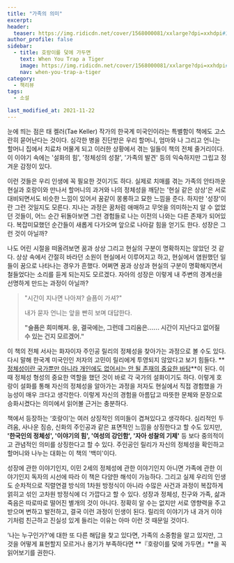 ```yaml
---
title: "가족의 의미"
excerpt:
header:
  teaser: https://img.ridicdn.net/cover/1568000081/xxlarge?dpi=xxhdpi#1
author_profile: false
sidebar:
  - title: 호랑이를 덫에 가두면
    text: When You Trap a Tiger
    image: https://img.ridicdn.net/cover/1568000081/xxlarge?dpi=xxhdpi#1
    nav: when-you-trap-a-tiger
category:
  - 책리뷰
tags:
  - 소설

last_modified_at: 2021-11-22
---
```

눈에 띄는 점은 태 켈러(Tae Keller) 작가의 한국계 미국인이라는 특별함이 책에도 고스란히 묻어난다는 것이다. 심각한 병을 진단받은 우리 할머니, 엄마와 나 그리고 언니는 할머니 집에서 치료차 머물게 되고 이러한 상황에서 겪는 일들이 책의 전체 줄거리이다. 이 이야기 속에는 '설화의 힘', '정체성의 성찰', '가족의 발견' 등의 익숙하지만 그립고 정겨운 감정이 있다. 

이런 것들은 우리 인생에 꼭 필요한 것이기도 하다. 실제로 치매를 겪는 가족의 안타까운 현실과 호랑이와 만나서 할머니의 과거와 나의 정체성을 깨닫는 '현실 같은 상상'은 서로 대비되면서도 비슷한 느낌이 있어서 꿈같이 몽롱하고 묘한 느낌을 준다. 하지만 '성장'이란 그런 것일지도 모른다. 지나는 과정은 꿈처럼 애매하고 무엇을 의미하는지 알 수 없었던 것들이, 어느 순간 뒤돌아보면 그런 경험들로 나는 이전의 나와는 다른 존재가 되어있다. 복잡미묘했던 순간들이 새롭게 다가오며 앞으로 나아갈 힘을 얻기도 한다. 성장은 그런 것이 아닐까?

나도 어린 시절을 떠올려보면 꿈과 상상 그리고 현실의 구분이 명확하지는 않았던 것 같다. 상상 속에서 간절히 바라던 소원이 현실에서 이루어지고 하고, 현실에서 염원했던 일들이 꿈으로 나타나는 경우가 흔했다. 어쩌면 꿈과 상상과 현실의 구분이 명확해지면서 철들었다는 소리를 듣게 되는지도 모르겠다. 자아의 성장은 이렇게 내 주변의 경계선을 선명하게 만드는 과정이 아닐까? 

> "시간이 지나면 나아져? 슬픔이 가셔?" 
>
> 내가 묻자 언니는 앞을 빤히 보며 대답한다. 
>
> **"슬픔은 희미해져. 응, 결국에는, 그런데 그리움은...... 시간이 지난다고 없어질 수 있는 건지 모르겠어."**

이 책의 전체 서사는 화자이자 주인공 릴리의 정체성을 찾아가는 과정으로 볼 수도 있다. 다시 말해  한국계 미국인인 저자의 고민이 릴리에게 투영되지 않았다고 보기 힘들다. **<u>정체성이란 국가뿐만 아니라 개인에도 없어서는 안 될 존재의 중요한 바탕</u>**이 된다. 이때 정체성 형성의 중요한 역할을 했던 것이 바로 각 국가의 설화이기도 하다. 이렇게 호랑이 설화를 통해 자신의 정체성을 알아가는 과정을 저자도 현실에서 직접 경험했을 가능성이 매우 크다고 생각한다. 이렇게 자신의 경험을 아름답고 따뜻한 문체와 문장으로 승화시켰다는 의미에서 읽어볼 근거는 충분하다. 

책에서 등장하는 ‘호랑이’는 여러 상징적인 의미들이 겹쳐있다고 생각하다. 심리적인 두려움, 사나운 짐승, 신화의 주인공과 같은 표면적인 느낌을 상징한다고 할 수도 있지만, **'한국인의 정체성', '이야기의 힘', '여성의 강인함', '자아 성찰의 기제'** 등 보다 중의적이고 관념적인 의미를 상징한다고 할 수 있다. 주인공인 릴리가 자신의 정체성을 확인하고 할머니와 나누는 대화는 이 책의 '백미'이다. 

성장에 관한 이야기인지, 이민 2세의 정체성에 관한 이야기인지 아니면 가족에 관한 이야기인지 독자의 시선에 따라 이 책은 다양한 해석이 가능하다. 그리고 실제 우리의 인생도 순차적으로 직렬연결 방식의 1차원 방정식이 아니라 수많은 사건과 과정이 복잡하게 얽히고 섞인 고차원 방정식에 더 가깝다고 할 수 있다. 성장과 정체성, 친구와 가족, 삶과 죽음은 따로따로 떨어진 별개의 것이 아니다. 정확히 알 수는 없지만 서로 영향력을 주고받으며 변하고 발전하고, 결국 이런 과정이 인생이 된다. 릴리의 이야기가 내 과거 이야기처럼 친근하고 진실성 있게 들리는 이유는 아마 이런 것 때문일 것이다. 

‘나는 누구인가?’에 대한 또 다른 해답을 찾고 있다면, 가족의 소중함을 알고 있지만, 그것을 어떻게 표현할지 모르거나 용기가 부족하다면 **『호랑이를 덫에 가두면』**을 꼭 읽어보기를 권한다. 

<img src="https://images.unsplash.com/photo-1505816014357-96b5ff457e9a?ixlib=rb-1.2.1&ixid=MnwxMjA3fDB8MHxwaG90by1wYWdlfHx8fGVufDB8fHx8&auto=format&fit=crop&w=2833&q=80" class="align-center" alt="">
